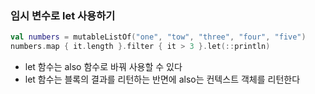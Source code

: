 ### 임시 변수로 let 사용하기

```kotlin
val numbers = mutableListOf("one", "tow", "three", "four", "five")
numbers.map { it.length }.filter { it > 3 }.let(::println)
```
- let 함수는 also 함수로 바꿔 사용할 수 있다
- let 함수는 블록의 결과를 리턴하는 반면에 also는 컨텍스트 객체를 리턴한다
